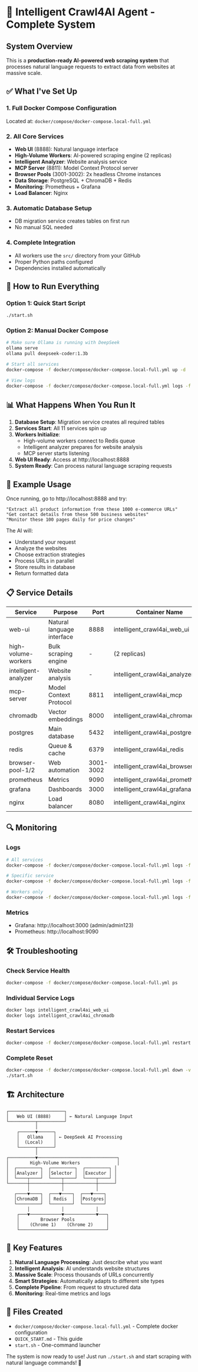 # 🤖 Intelligent Crawl4AI Agent - Complete System

## System Overview

This is a **production-ready AI-powered web scraping system** that processes natural language requests to extract data from websites at massive scale.

## ✅ What I've Set Up

### 1. **Full Docker Compose Configuration**
Located at: `docker/compose/docker-compose.local-full.yml`

### 2. **All Core Services**
- **Web UI** (8888): Natural language interface
- **High-Volume Workers**: AI-powered scraping engine (2 replicas)
- **Intelligent Analyzer**: Website analysis service
- **MCP Server** (8811): Model Context Protocol server
- **Browser Pools** (3001-3002): 2x headless Chrome instances
- **Data Storage**: PostgreSQL + ChromaDB + Redis
- **Monitoring**: Prometheus + Grafana
- **Load Balancer**: Nginx

### 3. **Automatic Database Setup**
- DB migration service creates tables on first run
- No manual SQL needed

### 4. **Complete Integration**
- All workers use the `src/` directory from your GitHub
- Proper Python paths configured
- Dependencies installed automatically

## 🚀 How to Run Everything

### Option 1: Quick Start Script
```bash
./start.sh
```

### Option 2: Manual Docker Compose
```bash
# Make sure Ollama is running with DeepSeek
ollama serve
ollama pull deepseek-coder:1.3b

# Start all services
docker-compose -f docker/compose/docker-compose.local-full.yml up -d

# View logs
docker-compose -f docker/compose/docker-compose.local-full.yml logs -f
```

## 📊 What Happens When You Run It

1. **Database Setup**: Migration service creates all required tables
2. **Services Start**: All 11 services spin up
3. **Workers Initialize**: 
   - High-volume workers connect to Redis queue
   - Intelligent analyzer prepares for website analysis
   - MCP server starts listening
4. **Web UI Ready**: Access at http://localhost:8888
5. **System Ready**: Can process natural language scraping requests

## 💬 Example Usage

Once running, go to http://localhost:8888 and try:

```
"Extract all product information from these 1000 e-commerce URLs"
"Get contact details from these 500 business websites"
"Monitor these 100 pages daily for price changes"
```

The AI will:
- Understand your request
- Analyze the websites
- Choose extraction strategies
- Process URLs in parallel
- Store results in database
- Return formatted data

## 📋 Service Details

| Service | Purpose | Port | Container Name |
|---------|---------|------|----------------|
| web-ui | Natural language interface | 8888 | intelligent_crawl4ai_web_ui |
| high-volume-workers | Bulk scraping engine | - | (2 replicas) |
| intelligent-analyzer | Website analysis | - | intelligent_crawl4ai_analyzer |
| mcp-server | Model Context Protocol | 8811 | intelligent_crawl4ai_mcp |
| chromadb | Vector embeddings | 8000 | intelligent_crawl4ai_chromadb |
| postgres | Main database | 5432 | intelligent_crawl4ai_postgres |
| redis | Queue & cache | 6379 | intelligent_crawl4ai_redis |
| browser-pool-1/2 | Web automation | 3001-3002 | intelligent_crawl4ai_browser_1/2 |
| prometheus | Metrics | 9090 | intelligent_crawl4ai_prometheus |
| grafana | Dashboards | 3000 | intelligent_crawl4ai_grafana |
| nginx | Load balancer | 8080 | intelligent_crawl4ai_nginx |

## 🔍 Monitoring

### Logs
```bash
# All services
docker-compose -f docker/compose/docker-compose.local-full.yml logs -f

# Specific service
docker-compose -f docker/compose/docker-compose.local-full.yml logs -f web-ui

# Workers only
docker-compose -f docker/compose/docker-compose.local-full.yml logs -f high-volume-workers
```

### Metrics
- Grafana: http://localhost:3000 (admin/admin123)
- Prometheus: http://localhost:9090

## 🛠️ Troubleshooting

### Check Service Health
```bash
docker-compose -f docker/compose/docker-compose.local-full.yml ps
```

### Individual Service Logs
```bash
docker logs intelligent_crawl4ai_web_ui
docker logs intelligent_crawl4ai_chromadb
```

### Restart Services
```bash
docker-compose -f docker/compose/docker-compose.local-full.yml restart web-ui
```

### Complete Reset
```bash
docker-compose -f docker/compose/docker-compose.local-full.yml down -v
./start.sh
```

## 🏗️ Architecture

```
┌─────────────────────┐
│   Web UI (8888)     │ ← Natural Language Input
└──────────┬──────────┘
           │
    ┌──────▼──────┐
    │   Ollama    │ ← DeepSeek AI Processing
    │  (Local)    │
    └──────┬──────┘
           │
┌──────────▼──────────────────────────────┐
│        High-Volume Workers              │
│  ┌─────────┐  ┌─────────┐  ┌─────────┐ │
│  │Analyzer │  │Selector │  │Executor │ │
│  └────┬────┘  └────┬────┘  └────┬────┘ │
└───────┼────────────┼────────────┼──────┘
        │            │            │
   ┌────▼────┐  ┌───▼────┐  ┌───▼────┐
   │ChromaDB │  │ Redis  │  │Postgres│
   └─────────┘  └────────┘  └────────┘
        │            │            │
    ┌───▼────────────▼────────────▼───┐
    │        Browser Pools            │
    │    (Chrome 1)    (Chrome 2)     │
    └─────────────────────────────────┘
```

## 🎯 Key Features

1. **Natural Language Processing**: Just describe what you want
2. **Intelligent Analysis**: AI understands website structures
3. **Massive Scale**: Process thousands of URLs concurrently
4. **Smart Strategies**: Automatically adapts to different site types
5. **Complete Pipeline**: From request to structured data
6. **Monitoring**: Real-time metrics and logs

## 📝 Files Created

- `docker/compose/docker-compose.local-full.yml` - Complete docker configuration
- `QUICK_START.md` - This guide
- `start.sh` - One-command launcher

The system is now ready to use! Just run `./start.sh` and start scraping with natural language commands! 🚀
